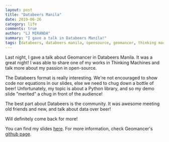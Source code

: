 ```yaml
---
layout: post
title: "Databeers Manila"
date: 2019-06-26
category: life
comments: true
author: "LJ MIRANDA"
summary: "I gave a talk in Databeers Manila!"
tags: [databeers, databeers manila, opensource, geomancer, thinking machines]
---
```


Last night, I gave a talk about Geomancer in Databeers Manila. It was a great
night! I was able to share one of my works in Thinking Machines and talk more
about my passion in open-source.

<!-- picture here -->

The Databeers format is really interesting. We're not encouraged to show code
nor equations in our slides, else we need to chug down a bottle of beer!
Unfortunately, my topic is about a Python library, and so my demo slide
"merited" a chug in front of the audience!

<!-- picture here -->

The best part about Databeers is the community. It was awesome meeting old
friends and new, and talk about data over beer! 

<!-- picture here -->

Will definitely come back for more!

You can find my slides [here](bit.ly/DataBeersGeomancer). For more information,
check Geomancer's [github page](https://github.com/thinkingmachines/geomancer).
